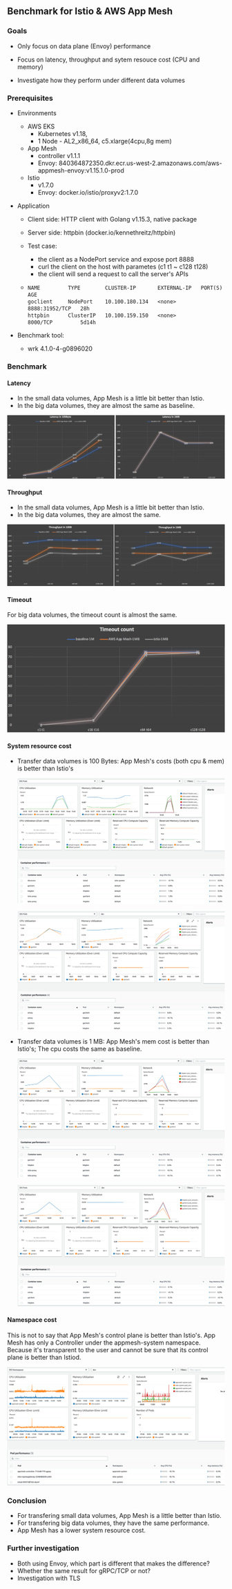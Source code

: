 ## Benchmark for Istio & AWS App Mesh

### Goals

- Only focus on data plane (Envoy) performance

- Focus on latency, throughput and sytem resouce cost (CPU and memory)

- Investigate how they perform under different data volumes

### Prerequisites

- Environments
  - AWS EKS
    - Kubernetes v1.18, 
    - 1 Node - AL2_x86_64, c5.xlarge(4cpu,8g mem)
  - App Mesh
    - controller v1.1.1
    - Envoy: 840364872350.dkr.ecr.us-west-2.amazonaws.com/aws-appmesh-envoy:v1.15.1.0-prod
  - Istio
    - v1.7.0
    - Envoy: docker.io/istio/proxyv2:1.7.0
  
- Application

  - Client side: HTTP client with Golang v1.15.3, native package

  - Server side: httpbin (docker.io/kennethreitz/httpbin)

  - Test case: 

    - the client as a NodePort service and expose port 8888
    - curl the client on the host with parametes (c1 t1 ~ c128 t128)
    - the client will send a request to call the server's APIs

  - ```
    NAME         TYPE        CLUSTER-IP       EXTERNAL-IP   PORT(S)          AGE
    goclient     NodePort    10.100.180.134   <none>        8888:31952/TCP   28h
    httpbin      ClusterIP   10.100.159.150   <none>        8000/TCP         5d14h
    ```

- Benchmark tool: 

  - wrk 4.1.0-4-g0896020

### Benchmark

#### Latency

- In the small data volumes, App Mesh is a little bit better than Istio.
- In the big data volumes, they are almost the same as baseline.

![latency](imgs/latency.png)

#### Throughput

- In the small data volumes, App Mesh is a little bit better than Istio.
- In the big data volumes, they are almost the same.

![throughput](imgs/throughput.png)

#### Timeout

For big data volumes, the timeout count is almost the same.

![timeout](imgs/timeout.png)

#### System resource cost

- Transfer data volumes is 100 Bytes: App Mesh's costs (both cpu & mem) is better than Istio's

  ![byte100istio](imgs/byte100istio.png)

  ![byte100am](imgs/byte100-am-2.png)

- Transfer data volumes is 1 MB: App Mesh's mem cost is better than Istio's; The cpu costs the same as baseline.

  ![byte1mistio](imgs/byte1m-istio.png)

  ![byte1mam](imgs/byte1m-am-2.png)

#### Namespace cost

This is not to say that App Mesh's control plane is better than Istio's. App Mesh has only a Controller under the appmesh-system namespace. Because it's transparent to the user and cannot be sure that its control plane is better than Istiod.

![namespace-overall](imgs/namespace-overall.png)

### Conclusion

- For transfering small data volumes, App Mesh is a little better than Istio.
- For transfering big data volumes, they have the same performance.
- App Mesh has a lower system resource cost.

### Further investigation

- Both using Envoy, which part is different that makes the difference?
- Whether the same result for gRPC/TCP or not?
- Investigation with TLS